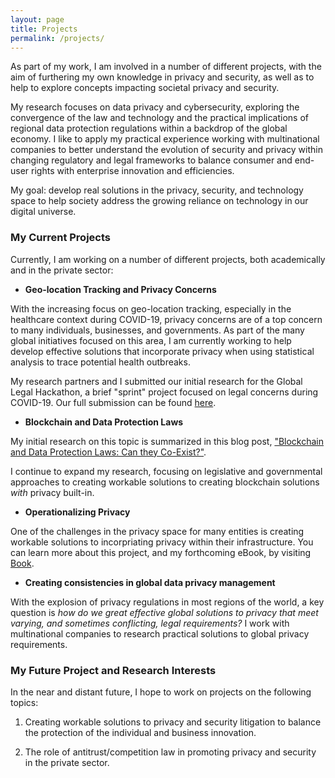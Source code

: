 ```yaml
---
layout: page
title: Projects
permalink: /projects/
---
```


As part of my work, I am involved in a number of different projects, with the aim of furthering my own knowledge in privacy and security, as well as to help to explore concepts impacting societal privacy and security. 

My research focuses on data privacy and cybersecurity, exploring the convergence of the law and technology and the practical implications of regional data protection regulations within a backdrop of the global economy. I like to apply my practical experience working with multinational companies to better understand the evolution of security and privacy within changing regulatory and legal frameworks to balance consumer and end-user rights with enterprise innovation and efficiencies. 

My goal: develop real solutions in the privacy, security, and technology space to help society address the growing reliance on technology in our digital universe.

### My Current Projects

Currently, I am working on a number of different projects, both academically and in the private sector:

* **Geo-location Tracking and Privacy Concerns**

With the increasing focus on geo-location tracking, especially in the healthcare context during COVID-19, privacy concerns are of a top concern to many individuals, businesses, and governments. As part of the many global initiatives focused on this area, I am currently working to help develop effective solutions that incorporate privacy when using statistical analysis to trace potential health outbreaks.

My research partners and I submitted our initial research for the Global Legal Hackathon, a brief "sprint" project focused on legal concerns during COVID-19. Our full submission can be found [here](https://challenge.globallegalhackathon.com/gallery/5ec80f01136ce600448b0c4a). 

* **Blockchain and Data Protection Laws**

My initial research on this topic is summarized in this blog post, ["Blockchain and Data Protection Laws: Can they Co-Exist?"](https://xpanlawgroup.com/blockchain-and-data-protection-laws-can-they-co-exist/). 

I continue to expand my research, focusing on legislative and governmental approaches to creating workable solutions to creating blockchain solutions <em>with</em> privacy built-in. 

* **Operationalizing Privacy**

One of the challenges in the privacy space for many entities is creating workable solutions to incorpriating privacy within their infrastructure. You can learn more about this project, and my forthcoming eBook, by visiting [Book](jordanfischer.me/book/).

* **Creating consistencies in global data privacy management**

With the explosion of privacy regulations in most regions of the world, a key question is <em>how do we great effective global solutions to privacy that meet varying, and sometimes conflicting, legal requirements?</em> I work with multinational companies to research practical solutions to global privacy requirements.

### My Future Project and Research Interests

In the near and distant future, I hope to work on projects on the following topics:

1. Creating workable solutions to privacy and security litigation to balance the protection of the individual and business innovation.

2. The role of antitrust/competition law in promoting privacy and security in the private sector.

